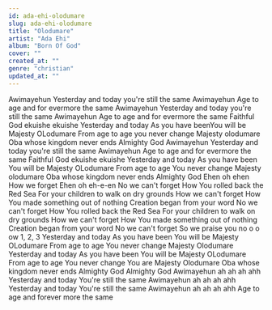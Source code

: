 ```yaml
---
id: ada-ehi-olodumare
slug: ada-ehi-olodumare
title: "Olodumare"
artist: "Ada Ehi"
album: "Born Of God"
cover: ""
created_at: ""
genre: "christian"
updated_at: ""
---
```


Awimayehun
Yesterday and today you're still the same
Awimayehun
Age to age and for evermore the same
Awimayehun
Yesterday and today you're still the same
Awimayehun
Age to age and for evermore the same
Faithful God ekuishe ekuishe
Yesterday and today
As you have beenYou will be
Majesty OLodumare
From age to age you never change
Majesty olodumare
Oba whose kingdom never ends
Almighty God
Awimayehun
Yesterday and today you're still the same
Awimayehun
Age to age and for evermore the same
Faithful God ekuishe ekuishe
Yesterday and today
As you have been You will be
Majesty OLodumare
From age to age You never change
Majesty olodumare
Oba whose kingdom never ends
Almighty God
Ehen oh ehen
How we forget
Ehen oh eh-e-en
No we can't forget
How You rolled back the Red Sea
For your children to walk on dry grounds
How we can't forget
How You made something out of nothing
Creation began from your word
No we can't forget
How You rolled back the Red Sea
For your children to walk on dry grounds
How we can't forget
How You made something out of nothing
Creation began from your word
No we can't forget
So we praise you no o o ow
1, 2, 3
Yesterday and today
As you have been You will be
Majesty OLodumare
From age to age You never change
Majesty Olodumare
Yesterday and today
As you have been You will be
Majesty OLodumare
From age to age You never change
You are Majesty Olodumare
Oba whose kingdom never ends
Almighty God
Almighty God
Awimayehun ah ah ah ahh
Yesterday and today You're still the same
Awimayehun ah ah ah ahh
Yesterday and today You're still the same
Awimayehun ah ah ah ahh
Age to age and forever more the same
